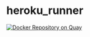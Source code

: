 # heroku_runner

[![Docker Repository on Quay](https://quay.io/repository/puteulanus/heroku_runner/status "Docker Repository on Quay")](https://quay.io/repository/puteulanus/heroku_runner)
